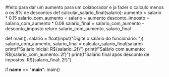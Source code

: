 #feito para dar um aumento para um colaborador e ja fazer o calculo menos o os 8% de descontos
def calcular_salario_final(salario):
    aumento = salario * 0.15
    salario_com_aumento = salario + aumento
    desconto_imposto = salario_com_aumento * 0.08
    salario_final = salario_com_aumento - desconto_imposto
    return salario_com_aumento, salario_final

def main():
    salario = float(input("Digite o salário do funcionário: "))
    salario_com_aumento, salario_final = calcular_salario_final(salario)
    print(f"Salário inicial: R${salario:.2f}")
    print(f"Salário com aumento: R${salario_com_aumento:.2f}")
    print(f"Salário final após desconto de impostos: R${salario_final:.2f}")

if __name__ == "__main__":
    main()
